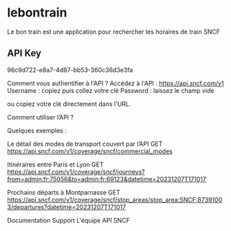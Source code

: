 # lebontrain
Le bon train est une application pour rechercher les horaires de train SNCF
## API Key
96c9d722-e8a7-4d87-bb53-360c36d3e3fa

Comment vous authentifier à l'API ?
Accédez à l'API : https://api.sncf.com/v1
Username : copiez puis collez votre clé
Password : laissez le champ vide

ou copiez votre clé directement dans l'URL.

Comment utiliser l’API ?

Quelques exemples :

Le détail des modes de transport couvert par l’API
GET https://api.sncf.com/v1/coverage/sncf/commercial_modes

Itinéraires entre Paris et Lyon
GET https://api.sncf.com/v1/coverage/sncf/journeys?from=admin:fr:75056&to=admin:fr:69123&datetime=20231207T171017

Prochains départs à Montparnasse
GET https://api.sncf.com/v1/coverage/sncf/stop_areas/stop_area:SNCF:87391003/departures?datetime=20231207T171017

Documentation
Support
L'équipe API SNCF
